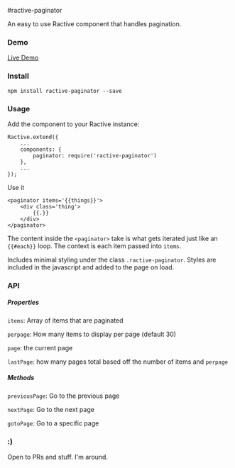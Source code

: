 #ractive-paginator

An easy to use Ractive component that handles pagination.

### Demo

[Live Demo](http://jondum.github.com/ractive-paginator/demo/)

### Install

```
npm install ractive-paginator --save
```

### Usage

Add the component to your Ractive instance:

```
Ractive.extend({
    ...
    components: {
        paginator: require('ractive-paginator')
    },
    ...
});
```

Use it

```
<paginator items='{{things}}'>
    <div class='thing'>
        {{.}}
    </div>
</paginator>
```

The content inside the `<paginator>` take is what gets iterated just like an `{{#each}}` loop. The context is each item passed into `items`.

Includes minimal styling under the class `.ractive-paginator`. Styles are included in the javascript and added to the page on load.

### API

##### Properties

`items`: Array of items that are paginated

`perpage`: How many items to display per page (default 30)

`page`: the current page

`lastPage`: how many pages total based off the number of items and `perpage`


##### Methods

`previousPage`: Go to the previous page

`nextPage`: Go to the next page

`gotoPage`: Go to a specific page



### :)


Open to PRs and stuff. I'm around.


